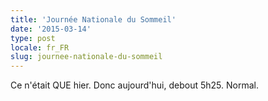 ```yaml
---
title: 'Journée Nationale du Sommeil'
date: '2015-03-14'
type: post
locale: fr_FR
slug: journee-nationale-du-sommeil
---
```


Ce n'était QUE hier. Donc aujourd'hui, debout 5h25. Normal.
